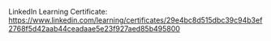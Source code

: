 LinkedIn Learning Certificate: https://www.linkedin.com/learning/certificates/29e4bc8d515dbc39c94b3ef2768f5d42aab44ceadaae5e23f927aed85b495800
